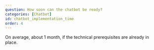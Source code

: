 ```yaml
---
question: How soon can the chatbot be ready?
categories: [Chatbot]
id: chatbot_implementation_time
order: 4
---
```


On average, about 1 month, if the technical prerequisites are already in place.